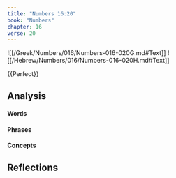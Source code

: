 ```yaml
---
title: "Numbers 16:20"
book: "Numbers"
chapter: 16
verse: 20
---
```

![[/Greek/Numbers/016/Numbers-016-020G.md#Text]]
![[/Hebrew/Numbers/016/Numbers-016-020H.md#Text]]

{{Perfect}}

## Analysis

#### Words

#### Phrases

#### Concepts

## Reflections
